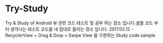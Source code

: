 # Try-Study
Try &amp; Study of Android
뷰 관련 코드 테스트 및 공부 하는 장소 입니다.샘플 코드 부터 생각나는 테스트 코드를 내 맘대로 올리는 장소 입니다.
2017.02.12 - RecyclerView + Drag & Drop + Swipe View 를 구현하는 Study code sample
